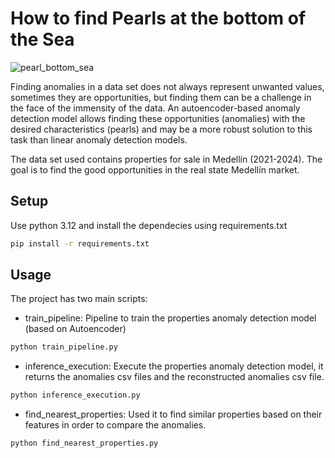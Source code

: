 # How to find Pearls at the bottom of the Sea

![pearl_bottom_sea](https://github.com/cmatteogr/medellin_ai_autoencoder_anomaly_detection/assets/138587358/86296620-59b0-466f-8f1f-e574941373ba)

Finding anomalies in a data set does not always represent unwanted values, sometimes they are opportunities, but finding them can be a challenge in the face of the immensity of the data. An autoencoder-based anomaly detection model allows finding these opportunities (anomalies) with the desired characteristics (pearls) and may be a more robust solution to this task than linear anomaly detection models.

The data set used contains properties for sale in Medellín (2021-2024). The goal is to find the good opportunities in the real state Medellín market.

## Setup
Use python 3.12 and install the dependecies using requirements.txt
```bash
pip install -r requirements.txt
```

## Usage
The project has two main scripts:
* train_pipeline: Pipeline to train the properties anomaly detection model (based on Autoencoder)
```bash
python train_pipeline.py
```
* inference_execution: Execute the properties anomaly detection model, it returns the anomalies csv files and the reconstructed anomalies csv file.
```bash
python inference_execution.py
```
* find_nearest_properties: Used it to find similar properties based on their features in order to compare the anomalies.
```bash
python find_nearest_properties.py
```
